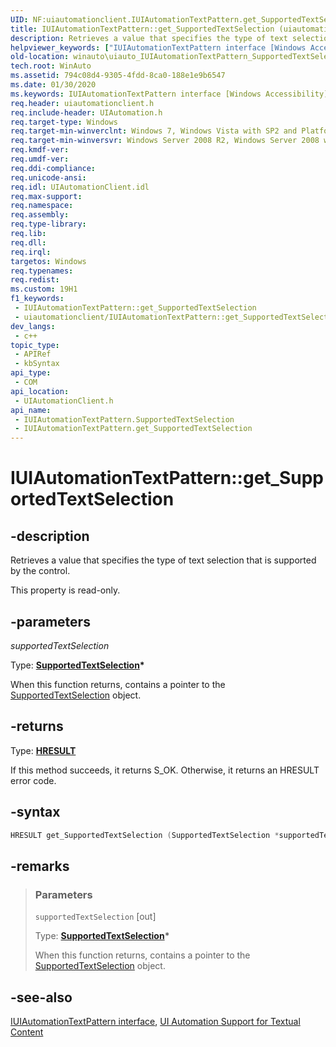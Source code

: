 ```yaml
---
UID: NF:uiautomationclient.IUIAutomationTextPattern.get_SupportedTextSelection
title: IUIAutomationTextPattern::get_SupportedTextSelection (uiautomationclient.h)
description: Retrieves a value that specifies the type of text selection that is supported by the control. (IUIAutomationTextPattern.get_SupportedTextSelection)
helpviewer_keywords: ["IUIAutomationTextPattern interface [Windows Accessibility]","SupportedTextSelection property","IUIAutomationTextPattern.SupportedTextSelection","IUIAutomationTextPattern.get_SupportedTextSelection","IUIAutomationTextPattern::SupportedTextSelection","IUIAutomationTextPattern::get_SupportedTextSelection","SupportedTextSelection property [Windows Accessibility]","SupportedTextSelection property [Windows Accessibility]","IUIAutomationTextPattern interface","get_SupportedTextSelection","uiauto.uiauto_IUIAutomationTextPattern_SupportedTextSelection","uiauto_IUIAutomationTextPattern_SupportedTextSelection","uiautomationclient/IUIAutomationTextPattern::SupportedTextSelection","uiautomationclient/IUIAutomationTextPattern::get_SupportedTextSelection","winauto.uiauto_IUIAutomationTextPattern_SupportedTextSelection"]
old-location: winauto\uiauto_IUIAutomationTextPattern_SupportedTextSelection.htm
tech.root: WinAuto
ms.assetid: 794c08d4-9305-4fdd-8ca0-188e1e9b6547
ms.date: 01/30/2020
ms.keywords: IUIAutomationTextPattern interface [Windows Accessibility],SupportedTextSelection property, IUIAutomationTextPattern.SupportedTextSelection, IUIAutomationTextPattern.get_SupportedTextSelection, IUIAutomationTextPattern::SupportedTextSelection, IUIAutomationTextPattern::get_SupportedTextSelection, SupportedTextSelection property [Windows Accessibility], SupportedTextSelection property [Windows Accessibility],IUIAutomationTextPattern interface, get_SupportedTextSelection, uiauto.uiauto_IUIAutomationTextPattern_SupportedTextSelection, uiauto_IUIAutomationTextPattern_SupportedTextSelection, uiautomationclient/IUIAutomationTextPattern::SupportedTextSelection, uiautomationclient/IUIAutomationTextPattern::get_SupportedTextSelection, winauto.uiauto_IUIAutomationTextPattern_SupportedTextSelection
req.header: uiautomationclient.h
req.include-header: UIAutomation.h
req.target-type: Windows
req.target-min-winverclnt: Windows 7, Windows Vista with SP2 and Platform Update for Windows Vista, Windows XP with SP3 and Platform Update for Windows Vista [desktop apps only]
req.target-min-winversvr: Windows Server 2008 R2, Windows Server 2008 with SP2 and Platform Update for Windows Server 2008, Windows Server 2003 with SP2 and Platform Update for Windows Server 2008 [desktop apps only]
req.kmdf-ver: 
req.umdf-ver: 
req.ddi-compliance: 
req.unicode-ansi: 
req.idl: UIAutomationClient.idl
req.max-support: 
req.namespace: 
req.assembly: 
req.type-library: 
req.lib: 
req.dll: 
req.irql: 
targetos: Windows
req.typenames: 
req.redist: 
ms.custom: 19H1
f1_keywords:
 - IUIAutomationTextPattern::get_SupportedTextSelection
 - uiautomationclient/IUIAutomationTextPattern::get_SupportedTextSelection
dev_langs:
 - c++
topic_type:
 - APIRef
 - kbSyntax
api_type:
 - COM
api_location:
 - UIAutomationClient.h
api_name:
 - IUIAutomationTextPattern.SupportedTextSelection
 - IUIAutomationTextPattern.get_SupportedTextSelection
---
```


# IUIAutomationTextPattern::get_SupportedTextSelection


## -description

Retrieves a value that specifies the type of text selection that is supported by the control.

This property is read-only.

## -parameters

*supportedTextSelection*

Type: **[SupportedTextSelection](../uiautomationcore/ne-uiautomationcore-supportedtextselection.md)\***

When this function returns, contains a pointer to the [SupportedTextSelection](../uiautomationcore/ne-uiautomationcore-supportedtextselection.md) object.

## -returns

Type: **[HRESULT](/windows/desktop/WinProg/windows-data-types)**

If this method succeeds, it returns S_OK. Otherwise, it returns an HRESULT error code.

## -syntax

```cpp
HRESULT get_SupportedTextSelection (SupportedTextSelection *supportedTextSelection);
```

## -remarks

> ### Parameters
>
> `supportedTextSelection` [out]
>
> Type: **[SupportedTextSelection](../uiautomationcore/ne-uiautomationcore-supportedtextselection.md)\***
>
> When this function returns, contains a pointer to the [SupportedTextSelection](../uiautomationcore/ne-uiautomationcore-supportedtextselection.md) object.

## -see-also

[IUIAutomationTextPattern interface](nn-uiautomationclient-iuiautomationtextpattern.md), [UI Automation Support for Textual Content](/windows/desktop/WinAuto/uiauto-ui-automation-textpattern-overview)
